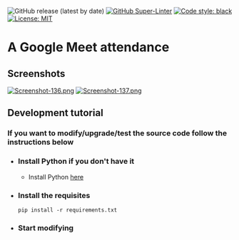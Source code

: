 ![GitHub release (latest by date)](https://img.shields.io/github/v/release/DanyB0/meet-attendance?color=black&label=release&logoColor=red&style=social)
[![GitHub Super-Linter](https://github.com/DanyB0/meet-attender/workflows/Lint%20Code%20Base/badge.svg)](https://github.com/marketplace/actions/super-linter)
[![Code style: black](https://img.shields.io/badge/code%20style-black-000000.svg)](https://github.com/psf/black)
[![License: MIT](https://img.shields.io/badge/License-MIT-yellow.svg)](https://opensource.org/licenses/MIT)

# A Google Meet attendance

## Screenshots
[![Screenshot-136.png](https://i.postimg.cc/rpL38Z85/Screenshot-136.png)](https://postimg.cc/VJDDgR0N)
[![Screenshot-137.png](https://i.postimg.cc/mrRpxcww/Screenshot-137.png)](https://postimg.cc/18Crw3bn)

## Development tutorial
### If you want to modify/upgrade/test the source code follow the instructions below
- ### Install Python if you don't have it
  * Install Python [here](https://www.python.org/)
- ### Install the requisites
  ```
  pip install -r requirements.txt
  ```
- ### Start modifying
